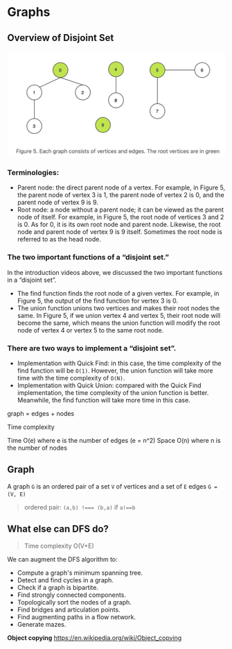 # Graphs

## Overview of Disjoint Set

![Binary Search Tree](/img/multiple-graphs.png)

### Terminologies:

- Parent node: the direct parent node of a vertex. For example, in Figure 5, the parent node of vertex 3 is 1, the parent node of vertex 2 is 0, and the parent node of vertex 9 is 9.
- Root node: a node without a parent node; it can be viewed as the parent node of itself. For example, in Figure 5, the root node of vertices 3 and 2 is 0. As for 0, it is its own root node and parent node. Likewise, the root node and parent node of vertex 9 is 9 itself. Sometimes the root node is referred to as the head node.

### The two important functions of a “disjoint set.”

In the introduction videos above, we discussed the two important functions in a “disjoint set”.

- The find function finds the root node of a given vertex. For example, in Figure 5, the output of the find function for vertex 3 is 0.
- The union function unions two vertices and makes their root nodes the same. In Figure 5, if we union vertex 4 and vertex 5, their root node will become the same, which means the union function will modify the root node of vertex 4 or vertex 5 to the same root node.

### There are two ways to implement a “disjoint set”.

- Implementation with Quick Find: in this case, the time complexity of the find function will be `O(1)`. However, the union function will take more time with the time complexity of `O(N)`.
- Implementation with Quick Union: compared with the Quick Find implementation, the time complexity of the union function is better. Meanwhile, the find function will take more time in this case.

graph = edges + nodes

Time complexity

Time O(e) where e is the number of edges (e = n^2)
Space O(n) where n is the number of nodes

## Graph

A graph `G` is an ordered pair of a set `V` of vertices and a set of `E` edges
`G = (V, E)`

> ordered pair: `(a,b) !=== (b,a)` if `a!==b`

## What else can DFS do?

> Time complexity O(V+E)

We can augment the DFS algorithm to:

- Compute a graph's minimum spanning tree.
- Detect and find cycles in a graph.
- Check if a graph is bipartite.
- Find strongly connected components.
- Topologically sort the nodes of a graph.
- Find bridges and articulation points.
- Find augmenting paths in a flow network.
- Generate mazes.

**Object copying**
https://en.wikipedia.org/wiki/Object_copying
